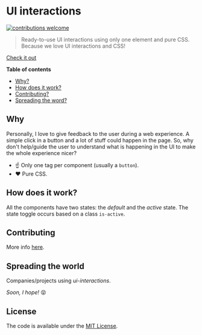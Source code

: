 # UI interactions

[![contributions welcome](https://img.shields.io/badge/contributions-welcome-brightgreen.svg?style=flat)](https://github.com/raphaelfabeni/ui-interactions/issues)

> Ready-to-use UI interactions using only one element and pure CSS. Because we love UI interactions and CSS!

[Check it out](https://ui-interactions.raphaelfabeni.com/)

**Table of contents**

- [Why?](#why)
- [How does it work?](#how-does-it-work)
- [Contributing?](#contributing)
- [Spreading the word?](#spreading-the-word)

## Why

Personally, I love to give feedback to the user during a web experience. A simple click in a button and a lot of stuff could happen in the page. So, why don't help/guide the user to understand what is happening in the UI to make the whole experience nicer?

- ☝️ Only one tag per component (usually a `button`).
- ❤️ Pure CSS.

## How does it work?

All the components have two states: the _default_ and the _active_ state. The state toggle occurs based on a class `is-active`.

## Contributing

More info [here](CONTRIBUTING.md).

## Spreading the world

Companies/projects using _ui-interactions_.

_Soon, I hope!_ 😝 

## License

The code is available under the [MIT License](LICENSE.md).
